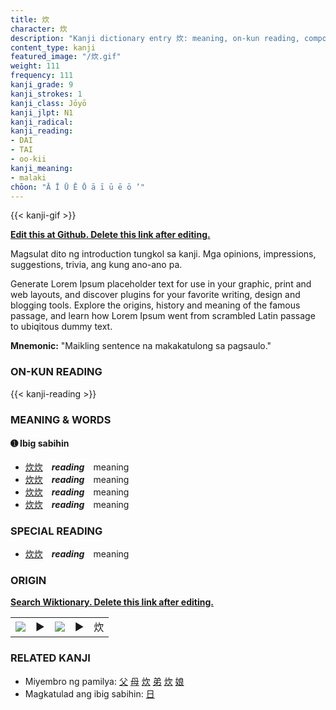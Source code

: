 ```yaml
---
title: 炊
character: 炊
description: "Kanji dictionary entry 炊: meaning, on-kun reading, compounds, origin, related kanji"
content_type: kanji
featured_image: "/炊.gif"
weight: 111
frequency: 111
kanji_grade: 9
kanji_strokes: 1
kanji_class: Jōyō
kanji_jlpt: N1
kanji_radical: 
kanji_reading: 
- DAI
- TAI
- oo-kii
kanji_meaning:
- malaki
chōon: "Ā Ī Ū Ē Ō ā ī ū ē ō ’"
---
```

[//]: # (Don't edit the line below. Kanji animated GIF code is automatically generated.)
{{< kanji-gif >}}

[//]: # (Edit below this line.)

**[Edit this at Github. Delete this link after editing.](https://github.com/tim0g/tim/tree/main/content/kanji/炊/index.md)**

Magsulat dito ng introduction tungkol sa kanji. Mga opinions, impressions, suggestions, trivia, ang kung ano-ano pa.

Generate Lorem Ipsum placeholder text for use in your graphic, print and web layouts, and discover plugins for your favorite writing, design and blogging tools. Explore the origins, history and meaning of the famous passage, and learn how Lorem Ipsum went from scrambled Latin passage to ubiqitous dummy text.
 
**Mnemonic:** "Maikling sentence na makakatulong sa pagsaulo."

### ON-KUN READING

[//]: # (Don't edit the line below. ON-KUN READING code is automatically generated.)
{{< kanji-reading >}}

### MEANING & WORDS

#### ➊ **Ibig sabihin**
  - [炊](../炊)[炊](../炊)　***reading***　meaning
  - [炊](../炊)[炊](../炊)　***reading***　meaning
  - [炊](../炊)[炊](../炊)　***reading***　meaning
  - [炊](../炊)[炊](../炊)　***reading***　meaning

### SPECIAL READING
  - [炊](../炊)[炊](../炊)　***reading***　meaning

### ORIGIN

**[Search Wiktionary. Delete this link after editing.](https://wiktionary.org/wiki/炊)**
<table class="kanji-table"><tr><td>
<img src="60px-炊-bronze.svg.png">
</td><td>▶</td><td>
<img src="60px-炊-oracle.svg.png">
</td><td>▶</td>
<td class="kanji-origin">炊</td>
</tr></table>

### RELATED KANJI
- Miyembro ng pamilya: [父](../父) [母](../母) [炊](../炊) [弟](../弟) [炊](../炊) [娘](../娘)
- Magkatulad ang ibig sabihin: [日](../日)
